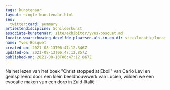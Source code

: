 ```yaml
---
tags: kunstenaar
layout: single-kunstenaar.html
seo:
  twitter:card: summary
artiestendiscipline: Schilderkunst
associate-kunstenaar: site/exhibitor/yves-bosquet.md
locatie-waarschuwing-dezelfde-plaatsen-als-in-en-df: site/locatie/locatie-van-sophie-collet-en-ann-schoemans.md
name: Yves Bosquet
created-on: 2021-08-13T06:47:12.846Z
updated-on: 2021-08-13T06:47:12.857Z
published-on: 2021-08-13T06:47:12.867Z
---
```

<!--StartFragment-->

Na het lezen van het boek "Christ stopped at Eboli" van Carlo Levi en geïnspireerd door een klein beeldhouwwerk van Lucien, wilden we een evocatie maken van een dorp in Zuid-Italië



<!--EndFragment-->